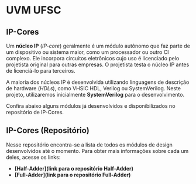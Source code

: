 # UVM UFSC

## IP-Cores

Um **núcleo IP** (_IP-core_) geralmente é um módulo autônomo que faz parte de um dispositivo ou sistema maior, como um processador ou outro CI complexo. Ele incorpora circuitos eletrônicos cujo uso é licenciado pelo projetista original para outras empresas. O projetista testa o núcleo IP antes de licenciá-lo para terceiros.

A maioria dos núcleos IP é desenvolvida utilizando linguagens de descrição de hardware (_HDLs_), como VHSIC HDL, Verilog ou SystemVerilog. Neste projeto, utilizaremos inicialmente **SystemVerilog** para o desenvolvimento.

Confira abaixo alguns módulos já desenvolvidos e disponibilizados no repositório de IP-Cores.

## IP-Cores (Repositório)

Nesse repositório encontra-se a lista de todos os módulos de design desenvolvidos até o momento. Para obter mais informações sobre cada um deles, acesse os links:

- **[Half-Adder](link para o repositório Half-Adder)**
- **[Full-Adder](link para o repositório Full-Adder)**
